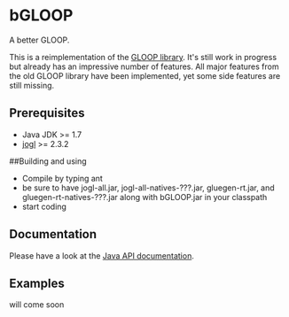 # bGLOOP
A better GLOOP.

This is a reimplementation of the [GLOOP library](http://www.brd.nrw.de/lerntreffs/informatik/structure/material/sek2/einfuehrungen/gloop.php).
It's still work in progress but already has an impressive number of features.
All major features from the old GLOOP library have been implemented, yet some side features
are still missing.

## Prerequisites
* Java JDK >= 1.7
* [jogl](www.jogamp.org) >= 2.3.2

##Building and using
* Compile by typing ant
* be sure to have jogl-all.jar, jogl-all-natives-???.jar, gluegen-rt.jar, and gluegen-rt-natives-???.jar along with bGLOOP.jar
in your classpath
* start coding

## Documentation
Please have a look at the [Java API documentation](trent2.github.io/bGLOOP/apidocs).

## Examples
will come soon
